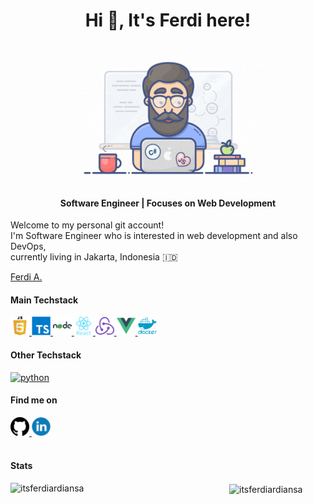 <div align="center">
  <h1 align="center">Hi 👋, It's Ferdi here!</h1>
  <img
    src="https://raw.githubusercontent.com/itsferdiardiansa/itsferdiardiansa/master/icons/developer.gif"
    width="300"
  />

  <h4>Software Engineer | Focuses on Web Development</h4>
</div>

<div align="left">
  <p>
    Welcome to my personal git account! <br />
    I'm Software Engineer who is interested in web development and also DevOps, <br />
    currently living in Jakarta, Indonesia 🇮🇩
  </p>
</div>

<div class="badge-base LI-profile-badge" data-locale="en_US" data-size="medium" data-theme="dark" data-type="VERTICAL" data-vanity="ferdi-a-7737aa109" data-version="v1"><a class="badge-base__link LI-simple-link" href="https://id.linkedin.com/in/ferdi-a-7737aa109?trk=profile-badge">Ferdi A.</a></div>
        
<script src="https://platform.linkedin.com/badges/js/profile.js" async defer type="text/javascript"></script>

<!-- Skills -->
<div align="left">
  <h4>Main Techstack</h4>
  <p>
    <a
      href="https://developer.mozilla.org/en-US/docs/Web/JavaScript"
      target="_blank"
    >
      <img
        src="https://raw.githubusercontent.com/itsferdiardiansa/itsferdiardiansa/master/icons/javascript-2038874-1720087.png"
        alt="javascript"
        width="30"
        height="30"
      />
    </a>
    <a href="https://www.typescriptlang.org/" target="_blank">
      <img
        src="https://raw.githubusercontent.com/itsferdiardiansa/itsferdiardiansa/master/icons/typescript-1174965.png"
        alt="typescript"
        width="30"
        height="30"
      />
    </a>
    <a href="https://nodejs.org" target="_blank">
      <img
        src="https://raw.githubusercontent.com/itsferdiardiansa/itsferdiardiansa/master/icons/nodejs.png"
        alt="nodejs"
        width="30"
        height="30"
      />
    </a>
    <a href="https://reactjs.org/" target="_blank">
      <img
        src="https://raw.githubusercontent.com/itsferdiardiansa/itsferdiardiansa/master/icons/react.png"
        alt="react"
        width="30"
        height="30"
      />
    </a>
    <a href="https://redux.js.org" target="_blank">
      <img
        src="https://raw.githubusercontent.com/itsferdiardiansa/itsferdiardiansa/master/icons/redux.png"
        alt="redux"
        width="30"
        height="30"
      />
    </a>
    <a href="https://vuejs.org/" target="_blank">
      <img
        src="https://raw.githubusercontent.com/itsferdiardiansa/itsferdiardiansa/master/icons/vue.png"
        alt="vuejs"
        width="30"
        height="30"
      />
    </a>
    <a href="https://www.docker.com/" target="_blank">
      <img
        src="https://raw.githubusercontent.com/itsferdiardiansa/itsferdiardiansa/master/icons/docker.png"
        alt="docker"
        width="30"
        height="30"
      />
    </a>
  </p>

  <h4>Other Techstack</h4>
  <p>
    <a href="https://www.python.org" target="_blank">
      <img
        src="https://www.python.org/static/favicon.ico"
        alt="python"
        width="30"
        height="30"
      />
    </a>
  </p>
</div>

<div align="left">
  <h4>Find me on</h4>

  <a href="https://github.com/itsferdiardiansa">
    <img 
      src="https://raw.githubusercontent.com/itsferdiardiansa/itsferdiardiansa/master/icons/github.png"
      width="30"
    >
  </a>

  <a href="https://www.linkedin.com/in/ferdi-ardiansa-7737aa109/">
    <img 
      src="https://raw.githubusercontent.com/itsferdiardiansa/itsferdiardiansa/master/icons/linkedin.png"
      width="30"
    >
  </a>
</div>

<br />
<!--Stats -->
<div>
  <h4>Stats</h4>
  <p>
    <img
      align="left"
      width="350"
      src="https://github-readme-stats.vercel.app/api/top-langs/?username=itsferdiardiansa&layout=compact"
      alt="itsferdiardiansa"
    />
  </p>

  <p>
    <img 
      align="center"
      width="420"
      src="https://github-readme-stats.vercel.app/api?username=itsferdiardiansa&show_icons=true" 
      alt="itsferdiardiansa">
  </p>
</div>

